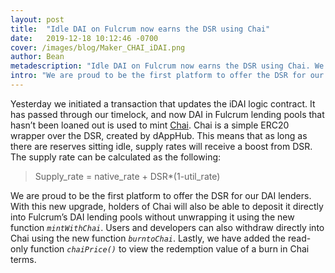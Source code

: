 ```yaml
---
layout: post
title:  "Idle DAI on Fulcrum now earns the DSR using Chai"
date:   2019-12-18 10:12:46 -0700
cover: /images/blog/Maker_CHAI_iDAI.png
author: Bean
metadescription: "Idle DAI on Fulcrum now earns the DSR using Chai. We are proud to be the first platform to offer the DSR for our DAI lenders."
intro: "We are proud to be the first platform to offer the DSR for our DAI lenders."
---
```

Yesterday we initiated a transaction that updates the iDAI logic contract. It has passed through our timelock, and now DAI in Fulcrum lending pools that hasn’t been loaned out is used to mint [Chai](http://chai.money). Chai is a simple ERC20 wrapper over the DSR, created by dAppHub. This means that as long as there are reserves sitting idle, supply rates will receive a boost from DSR. The supply rate can be calculated as the following:

> Supply_rate = native_rate + DSR*(1-util_rate)

We are proud to be the first platform to offer the DSR for our DAI lenders. With this new upgrade, holders of Chai will also be able to deposit it directly into Fulcrum’s DAI lending pools without unwrapping it using the new function _`mintWithChai`_. Users and developers can also withdraw directly into Chai using the new function _`burntoChai`_. Lastly, we have added the read-only function _`chaiPrice()`_ to view the redemption value of a burn in Chai terms.  
